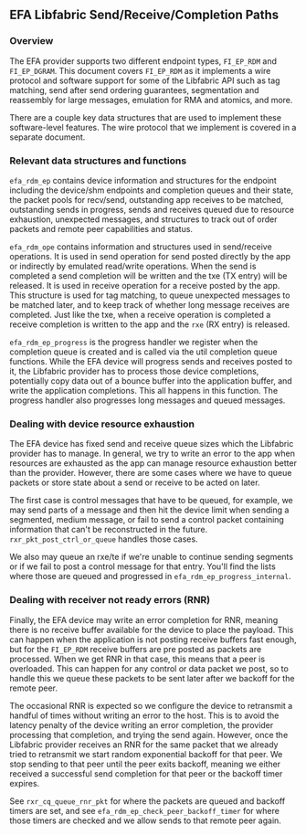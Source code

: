 ## EFA Libfabric Send/Receive/Completion Paths

### Overview

The EFA provider supports two different endpoint types, `FI_EP_RDM` and
`FI_EP_DGRAM`. This document covers `FI_EP_RDM` as it implements a wire
protocol and software support for some of the Libfabric API such as tag
matching, send after send ordering guarantees, segmentation and reassembly for
large messages, emulation for RMA and atomics, and more.

There are a couple key data structures that are used to implement these
software-level features. The wire protocol that we implement is covered in a
separate document.

### Relevant data structures and functions

`efa_rdm_ep` contains device information and structures for the endpoint including
the device/shm endpoints and completion queues and their state, the packet
pools for recv/send, outstanding app receives to be matched, outstanding sends
in progress, sends and receives queued due to resource exhaustion, unexpected
messages, and structures to track out of order packets and remote peer
capabilities and status.

`efa_rdm_ope` contains information and structures used in send/receive operations. 
It is used in send operation for send posted directly by the app or indirectly 
by emulated read/write operations. When the send is completed a send completion 
will be written and the txe (TX entry) will be released.
It is used in  receive operation for a receive posted by the app. This structure 
is used for tag matching, to queue unexpected messages to be matched later, and to 
keep track of whether long message receives are completed. Just like the txe,
when a receive operation is completed a receive completion is written to the app 
and the `rxe` (RX entry) is released.

`efa_rdm_ep_progress` is the progress handler we register when the completion queue
is created and is called via the util completion queue functions. While the EFA
device will progress sends and receives posted to it, the Libfabric provider
has to process those device completions, potentially copy data out of a bounce
buffer into the application buffer, and write the application completions. This
all happens in this function. The progress handler also progresses long
messages and queued messages.

### Dealing with device resource exhaustion

The EFA device has fixed send and receive queue sizes which the Libfabric
provider has to manage. In general, we try to write an error to the app when
resources are exhausted as the app can manage resource exhaustion better than
the provider. However, there are some cases where we have to queue packets or
store state about a send or receive to be acted on later.

The first case is control messages that have to be queued, for example, we may
send parts of a message and then hit the device limit when sending a segmented,
medium message, or fail to send a control packet containing information that
can't be reconstructed in the future. `rxr_pkt_post_ctrl_or_queue` handles
those cases.

We also may queue an rxe/te if we're unable to continue sending segments
or if we fail to post a control message for that entry. You'll find the lists
where those are queued and progressed in `efa_rdm_ep_progress_internal`.

### Dealing with receiver not ready errors (RNR)

Finally, the EFA device may write an error completion for RNR, meaning there is
no receive buffer available for the device to place the payload. This can
happen when the application is not posting receive buffers fast enough, but for
the `FI_EP_RDM` receive buffers are pre posted as packets are processed. When
we get RNR in that case, this means that a peer is overloaded.  This can happen
for any control or data packet we post, so to handle this we queue these
packets to be sent later after we backoff for the remote peer.

The occasional RNR is expected so we configure the device to retransmit a
handful of times without writing an error to the host. This is to avoid the
latency penalty of the device writing an error completion, the provider
processing that completion, and trying the send again. However, once the
Libfabric provider receives an RNR for the same packet that we already tried to
retransmit we start random exponential backoff for that peer. We stop sending
to that peer until the peer exits backoff, meaning we either received a
successful send completion for that peer or the backoff timer expires.

See `rxr_cq_queue_rnr_pkt` for where the packets are queued and backoff timers are
set, and see `efa_rdm_ep_check_peer_backoff_timer` for where those timers are
checked and we allow sends to that remote peer again.
